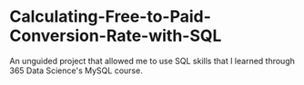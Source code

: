 # Calculating-Free-to-Paid-Conversion-Rate-with-SQL
An unguided project that allowed me to use SQL skills that I learned through 365 Data Science's MySQL course. 
